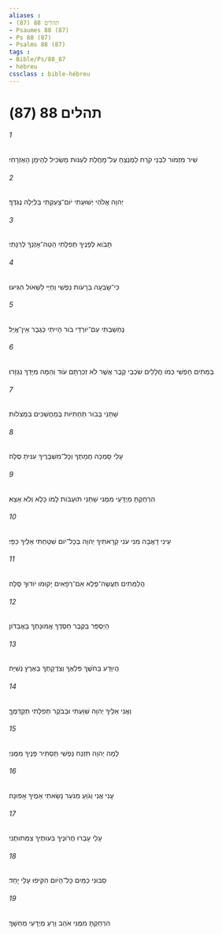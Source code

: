 ```yaml
---
aliases : 
- תהלים 88 (87)
- Psaumes 88 (87)
- Ps 88 (87)
- Psalms 88 (87)
tags : 
- Bible/Ps/88_87
- hébreu
cssclass : bible-hébreu
---
```


# תהלים 88 (87)

###### 1
שִׁיר מִזְמֹור לִבְנֵי קֹרַח לַמְנַצֵּחַ עַל־מָחֲלַת לְעַנֹּות מַשְׂכִּיל לְהֵימָן הָאֶזְרָחִי׃
###### 2
יְהוָה אֱלֹהֵי יְשׁוּעָתִי יֹום־צָעַקְתִּי בַלַּיְלָה נֶגְדֶּךָ׃
###### 3
תָּבֹוא לְפָנֶיךָ תְּפִלָּתִי הַטֵּה־אָזְנְךָ לְרִנָּתִי׃
###### 4
כִּי־שָׂבְעָה בְרָעֹות נַפְשִׁי וְחַיַּי לִשְׁאֹול הִגִּיעוּ׃
###### 5
נֶחְשַׁבְתִּי עִם־יֹורְדֵי בֹור הָיִיתִי כְּגֶבֶר אֵין־אֱיָל׃
###### 6
בַּמֵּתִים חָפְשִׁי כְּמֹו חֲלָלִים שֹׁכְבֵי קֶבֶר אֲשֶׁר לֹא זְכַרְתָּם עֹוד וְהֵמָּה מִיָּדְךָ נִגְזָרוּ׃
###### 7
שַׁתַּנִי בְּבֹור תַּחְתִּיֹּות בְּמַחֲשַׁכִּים בִּמְצֹלֹות׃
###### 8
עָלַי סָמְכָה חֲמָתֶךָ וְכָל־מִשְׁבָּרֶיךָ עִנִּיתָ סֶּלָה׃
###### 9
הִרְחַקְתָּ מְיֻדָּעַי מִמֶּנִּי שַׁתַּנִי תֹועֵבֹות לָמֹו כָּלֻא וְלֹא אֵצֵא׃
###### 10
עֵינִי דָאֲבָה מִנִּי עֹנִי קְרָאתִיךָ יְהוָה בְּכָל־יֹום שִׁטַּחְתִּי אֵלֶיךָ כַפָּי׃
###### 11
הֲלַמֵּתִים תַּעֲשֶׂה־פֶּלֶא אִם־רְפָאִים יָקוּמוּ יֹודוּךָ סֶּלָה׃
###### 12
הַיְסֻפַּר בַּקֶּבֶר חַסְדֶּךָ אֱמוּנָתְךָ בָּאֲבַדֹּון׃
###### 13
הֲיִוָּדַע בַּחֹשֶׁךְ פִּלְאֶךָ וְצִדְקָתְךָ בְּאֶרֶץ נְשִׁיָּה׃
###### 14
וַאֲנִי אֵלֶיךָ יְהוָה שִׁוַּעְתִּי וּבַבֹּקֶר תְּפִלָּתִי תְקַדְּמֶךָּ׃
###### 15
לָמָה יְהוָה תִּזְנַח נַפְשִׁי תַּסְתִּיר פָּנֶיךָ מִמֶּנִּי׃
###### 16
עָנִי אֲנִי וְגֹוֵעַ מִנֹּעַר נָשָׂאתִי אֵמֶיךָ אָפוּנָה׃
###### 17
עָלַי עָבְרוּ חֲרֹונֶיךָ בִּעוּתֶיךָ צִמְּתוּתֻנִי׃
###### 18
סַבּוּנִי כַמַּיִם כָּל־הַיֹּום הִקִּיפוּ עָלַי יָחַד׃
###### 19
הִרְחַקְתָּ מִמֶּנִּי אֹהֵב וָרֵעַ מְיֻדָּעַי מַחְשָׁךְ׃
